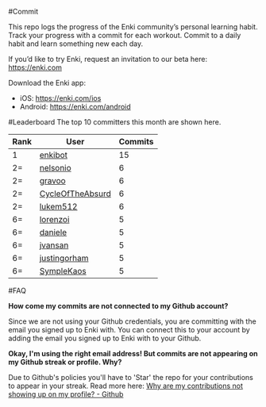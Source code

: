 #Commit

This repo logs the progress of the Enki community’s personal learning habit. Track your progress with a commit for each workout. Commit to a daily habit and learn something new each day.

If you’d like to try Enki, request an invitation to our beta here: https://enki.com

Download the Enki app: 
 - iOS: https://enki.com/ios
 - Android: https://enki.com/android

#Leaderboard
The top 10 committers this month are shown here.

| Rank | User | Commits |
|------|------|---------|
|1|[enkibot](https://github.com/enkibot)|15|
|2=|[nelsonio](https://github.com/nelsonio)|6|
|2=|[gravoo](https://github.com/gravoo)|6|
|2=|[CycleOfTheAbsurd](https://github.com/CycleOfTheAbsurd)|6|
|2=|[lukem512](https://github.com/lukem512)|6|
|6=|[lorenzoi](https://github.com/lorenzoi)|5|
|6=|[daniele](https://github.com/daniele)|5|
|6=|[jvansan](https://github.com/jvansan)|5|
|6=|[justingorham](https://github.com/justingorham)|5|
|6=|[SympleKaos](https://github.com/SympleKaos)|5|

#FAQ

**How come my commits are not connected to my Github account?**

Since we are not using your Github credentials, you are committing with the email you signed up to Enki with. You can connect this to your account by adding the email you signed up to Enki with to your Github.

**Okay, I'm using the right email address! But commits are not appearing on my Github streak or profile. Why?**

Due to Github's policies you'll have to 'Star' the repo for your contributions to appear in your streak. Read more here: [Why are my contributions not showing up on my profile? - Github](https://help.github.com/articles/why-are-my-contributions-not-showing-up-on-my-profile/)
